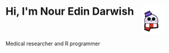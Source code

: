 <div>
<h1>Hi, I'm Nour Edin Darwish <span style="display:inline-block; width:15px;"></span><img src="https://raw.githubusercontent.com/adqe404/BrawlStarsAnimatedPins/refs/heads/master/Player%20Pins/Campaigns/BRAWLIDAYS/Gifs/emoji_brawlmas_thanks.gif" width="60" align="top"></h1>
</div>

Medical researcher and R programmer
